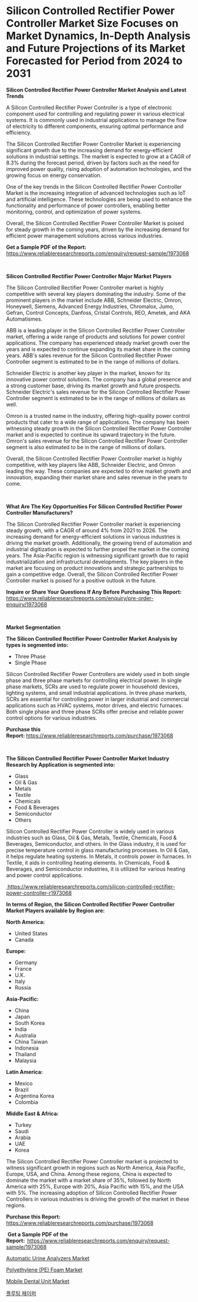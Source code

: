 <p><h1>Silicon Controlled Rectifier Power Controller Market Size Focuses on Market Dynamics, In-Depth Analysis and Future Projections of its Market Forecasted for Period from 2024 to 2031</h1></p><p><strong>Silicon Controlled Rectifier Power Controller Market Analysis and Latest Trends</strong></p>
<p><p>A Silicon Controlled Rectifier Power Controller is a type of electronic component used for controlling and regulating power in various electrical systems. It is commonly used in industrial applications to manage the flow of electricity to different components, ensuring optimal performance and efficiency.</p><p>The Silicon Controlled Rectifier Power Controller Market is experiencing significant growth due to the increasing demand for energy-efficient solutions in industrial settings. The market is expected to grow at a CAGR of 8.3% during the forecast period, driven by factors such as the need for improved power quality, rising adoption of automation technologies, and the growing focus on energy conservation.</p><p>One of the key trends in the Silicon Controlled Rectifier Power Controller Market is the increasing integration of advanced technologies such as IoT and artificial intelligence. These technologies are being used to enhance the functionality and performance of power controllers, enabling better monitoring, control, and optimization of power systems.</p><p>Overall, the Silicon Controlled Rectifier Power Controller Market is poised for steady growth in the coming years, driven by the increasing demand for efficient power management solutions across various industries.</p></p>
<p><strong>Get a Sample PDF of the Report:&nbsp;</strong> <a href="https://www.reliableresearchreports.com/enquiry/request-sample/1973068">https://www.reliableresearchreports.com/enquiry/request-sample/1973068</a></p>
<p>&nbsp;</p>
<p><strong>Silicon Controlled Rectifier Power Controller Major Market Players</strong></p>
<p><p>The Silicon Controlled Rectifier Power Controller market is highly competitive with several key players dominating the industry. Some of the prominent players in the market include ABB, Schneider Electric, Omron, Honeywell, Siemens, Advanced Energy Industries, Chromalox, Jumo, Gefran, Control Concepts, Danfoss, Cristal Controls, REO, Ametek, and AKA Automatismes.</p><p>ABB is a leading player in the Silicon Controlled Rectifier Power Controller market, offering a wide range of products and solutions for power control applications. The company has experienced steady market growth over the years and is expected to continue expanding its market share in the coming years. ABB's sales revenue for the Silicon Controlled Rectifier Power Controller segment is estimated to be in the range of millions of dollars.</p><p>Schneider Electric is another key player in the market, known for its innovative power control solutions. The company has a global presence and a strong customer base, driving its market growth and future prospects. Schneider Electric's sales revenue for the Silicon Controlled Rectifier Power Controller segment is estimated to be in the range of millions of dollars as well.</p><p>Omron is a trusted name in the industry, offering high-quality power control products that cater to a wide range of applications. The company has been witnessing steady growth in the Silicon Controlled Rectifier Power Controller market and is expected to continue its upward trajectory in the future. Omron's sales revenue for the Silicon Controlled Rectifier Power Controller segment is also estimated to be in the range of millions of dollars.</p><p>Overall, the Silicon Controlled Rectifier Power Controller market is highly competitive, with key players like ABB, Schneider Electric, and Omron leading the way. These companies are expected to drive market growth and innovation, expanding their market share and sales revenue in the years to come.</p></p>
<p>&nbsp;</p>
<p><strong>What Are The Key Opportunities For Silicon Controlled Rectifier Power Controller Manufacturers?</strong></p>
<p><p>The Silicon Controlled Rectifier Power Controller market is experiencing steady growth, with a CAGR of around 4% from 2021 to 2026. The increasing demand for energy-efficient solutions in various industries is driving the market growth. Additionally, the growing trend of automation and industrial digitization is expected to further propel the market in the coming years. The Asia-Pacific region is witnessing significant growth due to rapid industrialization and infrastructural developments. The key players in the market are focusing on product innovations and strategic partnerships to gain a competitive edge. Overall, the Silicon Controlled Rectifier Power Controller market is poised for a positive outlook in the future.</p></p>
<p><strong>Inquire or Share Your Questions If Any Before Purchasing This Report:</strong> <a href="https://www.reliableresearchreports.com/enquiry/pre-order-enquiry/1973068">https://www.reliableresearchreports.com/enquiry/pre-order-enquiry/1973068</a></p>
<p>&nbsp;</p>
<p><strong>Market Segmentation</strong></p>
<p><strong>The Silicon Controlled Rectifier Power Controller Market Analysis by types is segmented into:</strong></p>
<p><ul><li>Three Phase</li><li>Single Phase</li></ul></p>
<p><p>Silicon Controlled Rectifier Power Controllers are widely used in both single phase and three phase markets for controlling electrical power. In single phase markets, SCRs are used to regulate power in household devices, lighting systems, and small industrial applications. In three phase markets, SCRs are essential for controlling power in larger industrial and commercial applications such as HVAC systems, motor drives, and electric furnaces. Both single phase and three phase SCRs offer precise and reliable power control options for various industries.</p></p>
<p><strong>Purchase this Report:&nbsp;</strong><a href="https://www.reliableresearchreports.com/purchase/1973068">https://www.reliableresearchreports.com/purchase/1973068</a></p>
<p>&nbsp;</p>
<p><strong>The Silicon Controlled Rectifier Power Controller Market Industry Research by Application is segmented into:</strong></p>
<p><ul><li>Glass</li><li>Oil & Gas</li><li>Metals</li><li>Textile</li><li>Chemicals</li><li>Food & Beverages</li><li>Semiconductor</li><li>Others</li></ul></p>
<p><p>Silicon Controlled Rectifier Power Controller is widely used in various industries such as Glass, Oil & Gas, Metals, Textile, Chemicals, Food & Beverages, Semiconductor, and others. In the Glass industry, it is used for precise temperature control in glass manufacturing processes. In Oil & Gas, it helps regulate heating systems. In Metals, it controls power in furnaces. In Textile, it aids in controlling heating elements. In Chemicals, Food & Beverages, and Semiconductor industries, it is utilized for various heating and power control applications.</p></p>
<p><a href="https://www.reliableresearchreports.com/silicon-controlled-rectifier-power-controller-r1973068">&nbsp;https://www.reliableresearchreports.com/silicon-controlled-rectifier-power-controller-r1973068</a></p>
<p><strong>In terms of Region, the Silicon Controlled Rectifier Power Controller Market Players available by Region are:</strong></p>
<p>
    <p> <strong> North America: </strong>
        <ul>
            <li>United States</li>
            <li>Canada</li>
        </ul>
        </p> 
    <p> <strong> Europe: </strong>
        <ul>
            <li>Germany</li>
            <li>France</li>
            <li>U.K.</li>
            <li>Italy</li>
            <li>Russia</li>
        </ul>
        </p> 
    <p> <strong> Asia-Pacific: </strong>
        <ul>
            <li>China</li>
            <li>Japan</li>
            <li>South Korea</li>
            <li>India</li>
            <li>Australia</li>
            <li>China Taiwan</li>
            <li>Indonesia</li>
            <li>Thailand</li>
            <li>Malaysia</li>
        </ul>
        </p> 
    <p> <strong> Latin America: </strong>
        <ul>
            <li>Mexico</li>
            <li>Brazil</li>
            <li>Argentina Korea</li>
            <li>Colombia</li>
        </ul>
        </p> 
    <p> <strong> Middle East & Africa: </strong>
        <ul>
            <li>Turkey</li>
            <li>Saudi</li>
            <li>Arabia</li>
            <li>UAE</li>
            <li>Korea</li>
        </ul>
    </p>
    </p>
<p><p>The Silicon Controlled Rectifier Power Controller market is projected to witness significant growth in regions such as North America, Asia Pacific, Europe, USA, and China. Among these regions, China is expected to dominate the market with a market share of 35%, followed by North America with 25%, Europe with 20%, Asia Pacific with 15%, and the USA with 5%. The increasing adoption of Silicon Controlled Rectifier Power Controllers in various industries is driving the growth of the market in these regions.</p></p>
<p><strong>Purchase this Report: </strong><a href="https://www.reliableresearchreports.com/purchase/1973068">https://www.reliableresearchreports.com/purchase/1973068</a></p>
<p>&nbsp;<strong>Get a Sample PDF of the Report:&nbsp;&nbsp;</strong><a href="https://www.reliableresearchreports.com/enquiry/request-sample/1973068">https://www.reliableresearchreports.com/enquiry/request-sample/1973068</a></p>
<p><strong></strong></p>
<p><p><a href="https://github.com/JameTravis/Market-Research-Report-List-4/blob/main/automatic-urine-analyzers-market.md">Automatic Urine Analyzers Market</a></p><p><a href="https://issuu.com/reportprime-2/docs/polyethylene-pe-foam-market-size-2030.pptx">Polyethylene (PE) Foam Market</a></p><p><a href="https://medium.com/@annirring4354/mobile-dental-unit-market-outlook-industry-overview-and-forecast-2024-to-2031-d1fbd1b7de12">Mobile Dental Unit Market</a></p><p><a href="https://medium.com/@beaublock13/%ED%94%8C%EB%A3%A8%ED%8C%85-%ED%8E%98%EC%9D%B4%ED%8D%BC-%EC%8B%9C%EC%9E%A5-%EA%B7%9C%EB%AA%A8-cagr-%ED%8A%B8%EB%A0%8C%EB%93%9C-2024-2030-8983b825bca9">플루팅 페이퍼</a></p></p>